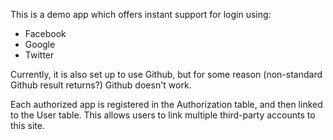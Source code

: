This is a demo app which offers instant support for login using:

* Facebook
* Google
* Twitter

Currently, it is also set up to use Github, but for some reason (non-standard Github result returns?) Github doesn't work.

Each authorized app is registered in the Authorization table, and then linked to the User table. This allows users to link multiple third-party accounts to this site.
